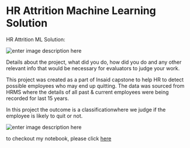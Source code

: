 # HR Attrition Machine Learning Solution


HR Attrition ML Solution:

![enter image description here](https://github.com/grishma826/hr-employee-attrition-g/blob/main/Attrtion.png?raw=true)

Details about the project, what did you do, how did you do and any other relevant info that would be necessary for evaluators to judge your work.

This project was created as a part of Insaid capstone to help HR to detect possible employees who may end up quitting. The data was sourced from HRMS where the details of all past & current employees were being recorded for last 15 years.

In this project the outcome  is a classificationwhere we judge if the employee is likely to quit or not.


![enter image description here](https://github.com/grishma826/hr-employee-attrition-g/blob/main/hr-analytics-10.jpg?raw=true)

to checkout my notebook, please click [here](https://github.com/grishma826/hr-employee-attrition-g/blob/main/HR_Analytics.ipynb)
